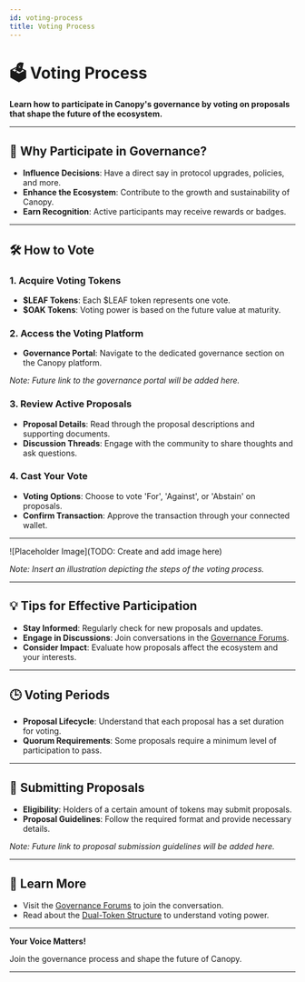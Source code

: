 ```yaml
---
id: voting-process
title: Voting Process
---
```


# 🗳️ Voting Process

**Learn how to participate in Canopy's governance by voting on proposals that shape the future of the ecosystem.**

---

## 🌟 **Why Participate in Governance?**

- **Influence Decisions**: Have a direct say in protocol upgrades, policies, and more.
- **Enhance the Ecosystem**: Contribute to the growth and sustainability of Canopy.
- **Earn Recognition**: Active participants may receive rewards or badges.

---

## 🛠️ **How to Vote**

### **1. Acquire Voting Tokens**

- **$LEAF Tokens**: Each $LEAF token represents one vote.
- **$OAK Tokens**: Voting power is based on the future value at maturity.

### **2. Access the Voting Platform**

- **Governance Portal**: Navigate to the dedicated governance section on the Canopy platform.

*Note: Future link to the governance portal will be added here.*

### **3. Review Active Proposals**

- **Proposal Details**: Read through the proposal descriptions and supporting documents.
- **Discussion Threads**: Engage with the community to share thoughts and ask questions.

### **4. Cast Your Vote**

- **Voting Options**: Choose to vote 'For', 'Against', or 'Abstain' on proposals.
- **Confirm Transaction**: Approve the transaction through your connected wallet.

---

![Placeholder Image](TODO: Create and add image here)

*Note: Insert an illustration depicting the steps of the voting process.*

---

## 💡 **Tips for Effective Participation**

- **Stay Informed**: Regularly check for new proposals and updates.
- **Engage in Discussions**: Join conversations in the [Governance Forums](governance-forums.md).
- **Consider Impact**: Evaluate how proposals affect the ecosystem and your interests.

---

## 🕒 **Voting Periods**

- **Proposal Lifecycle**: Understand that each proposal has a set duration for voting.
- **Quorum Requirements**: Some proposals require a minimum level of participation to pass.

---

## 🤝 **Submitting Proposals**

- **Eligibility**: Holders of a certain amount of tokens may submit proposals.
- **Proposal Guidelines**: Follow the required format and provide necessary details.

*Note: Future link to proposal submission guidelines will be added here.*

---

## 📖 **Learn More**

- Visit the [Governance Forums](governance-forums.md) to join the conversation.
- Read about the [Dual-Token Structure](../key-features/dual-token-structure.md) to understand voting power.

---

**Your Voice Matters!**

Join the governance process and shape the future of Canopy.

---

